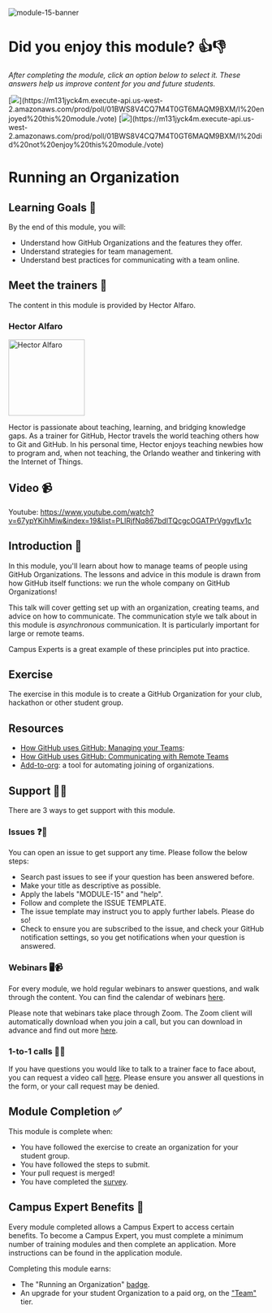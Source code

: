 ![module-15-banner](https://user-images.githubusercontent.com/1790822/31752081-063a862e-b481-11e7-9cca-5ddfc4134087.png)

# Did you enjoy this module? 👍👎
_After completing the module, click an option below to select it. These answers help us improve content for you and future students._  

[![](https://m131jyck4m.execute-api.us-west-2.amazonaws.com/prod/poll/01BWS8V4CQ7M4T0GT6MAQM9BXM/I%20enjoyed%20this%20module.)](https://m131jyck4m.execute-api.us-west-2.amazonaws.com/prod/poll/01BWS8V4CQ7M4T0GT6MAQM9BXM/I%20enjoyed%20this%20module./vote)
[![](https://m131jyck4m.execute-api.us-west-2.amazonaws.com/prod/poll/01BWS8V4CQ7M4T0GT6MAQM9BXM/I%20did%20not%20enjoy%20this%20module.)](https://m131jyck4m.execute-api.us-west-2.amazonaws.com/prod/poll/01BWS8V4CQ7M4T0GT6MAQM9BXM/I%20did%20not%20enjoy%20this%20module./vote)

# Running an Organization

## Learning Goals 🥅

By the end of this module, you will:
- Understand how GitHub Organizations and the features they offer.
- Understand strategies for team management.
- Understand best practices for communicating with a team online.

## Meet the trainers 🍎

The content in this module is provided by Hector Alfaro.

### Hector Alfaro

<img src="https://github.com/hectorsector.png" href="https://github.com/hectorsector" title="Hector Alfaro" width="150"></img>

Hector is passionate about teaching, learning, and bridging knowledge gaps. As a trainer for GitHub, Hector travels the world teaching others how to Git and GitHub. In his personal time, Hector enjoys teaching newbies how to program and, when not teaching, the Orlando weather and tinkering with the Internet of Things.

## Video 📹

Youtube: https://www.youtube.com/watch?v=67ypYKihMiw&index=19&list=PLIRjfNq867bdlTQcgcOGATPrVggvfLv1c

## Introduction 👋

In this module, you'll learn about how to manage teams of people using GitHub Organizations. The lessons and advice in this module is drawn from how GitHub itself functions: we run the whole company on GitHub Organizations!

This talk will cover getting set up with an organization, creating teams, and advice on how to communicate. The communication style we talk about in this module is _asynchronous_ communication. It is particularly important for large or remote teams.

Campus Experts is a great example of these principles put into practice.

## Exercise

The exercise in this module is to create a GitHub Organization for your club, hackathon or other student group.

## Resources

- [How GitHub uses GitHub: Managing your Teams](https://resources.github.com/webcasts/GitHub-managing-your-teams/):
- [How GitHub uses GitHub: Communicating with Remote Teams](https://resources.github.com/webcasts/GitHub-communicating-with-remote-teams/)
- [Add-to-org](github.com/benbalter/add-to-org): a tool for automating joining of organizations.

## Support 🙋🏿

There are 3 ways to get support with this module.

### Issues ❓💬

You can open an issue to get support any time. Please follow the below steps:
- Search past issues to see if your question has been answered before.
- Make your title as descriptive as possible.
- Apply the labels "MODULE-15" and "help".
- Follow and complete the ISSUE TEMPLATE.
- The issue template may instruct you to apply further labels. Please do so!
- Check to ensure you are subscribed to the issue, and check your GitHub notification settings, so you get notifications when your question is answered.

### Webinars 🖥📹

For every module, we hold regular webinars to answer questions, and walk through the content.
You can find the calendar of webinars [here](https://calendar.google.com/calendar/ical/github.com_ei82gchda2egevr7aukq6uj1f0%40group.calendar.google.com/public/basic.ics).

Please note that webinars take place through Zoom. The Zoom client will automatically download when you join a call, but you can download in advance and find out more [here](https://zoom.us/download).

### 1-to-1 calls 💖📞

If you have questions you would like to talk to a trainer face to face about, you can request a video call [here](https://calendly.com/joenash/campus-experts-support). Please ensure you answer all questions in the form, or your call request may be denied.

## Module Completion ✅

This module is complete when:
- You have followed the exercise to create an organization for your student group.
- You have followed the steps to submit.
- Your pull request is merged!
- You have completed the [survey](https://goo.gl/forms/yWLpRp4xycPs6PKS2).

## Campus Expert Benefits 🏅

Every module completed allows a Campus Expert to access certain benefits. To become a Campus Expert, you must complete a minimum number of training modules and then complete an application. More instructions can be found in the application module.

Completing this module earns:
- The "Running an Organization" [badge](../docs/badges.md).
- An upgrade for your student Organization to a paid org, on the  ["Team"](https://github.com/pricing) tier.
